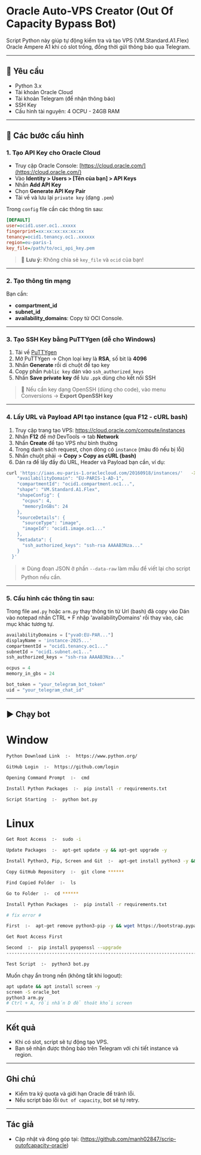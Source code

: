 
# Oracle Auto-VPS Creator (Out Of Capacity Bypass Bot)

Script Python này giúp tự động kiểm tra và tạo VPS (VM.Standard.A1.Flex) Oracle Ampere A1 khi có slot trống, đồng thời gửi thông báo qua Telegram.

---

## 📌 Yêu cầu

- Python 3.x
- Tài khoản Oracle Cloud
- Tài khoản Telegram (để nhận thông báo)
- SSH Key
- Cấu hình tài nguyên: 4 OCPU - 24GB RAM

---

## 🧾 Các bước cấu hình

### 1. Tạo API Key cho Oracle Cloud

- Truy cập Oracle Console: [https://cloud.oracle.com/](https://cloud.oracle.com/)
- Vào **Identity > Users > [Tên của bạn] > API Keys**
- Nhấn **Add API Key**
- Chọn **Generate API Key Pair**
- Tải về và lưu lại `private key` (dạng `.pem`)

Trong `config` file cần các thông tin sau:

```ini
[DEFAULT]
user=ocid1.user.oc1..xxxxx
fingerprint=xx:xx:xx:xx:xx:xx
tenancy=ocid1.tenancy.oc1..xxxxxx
region=eu-paris-1
key_file=/path/to/oci_api_key.pem
```

> 🔐 **Lưu ý:** Không chia sẻ `key_file` và `ocid` của bạn!

---

### 2. Tạo thông tin mạng

Bạn cần:

- **compartment_id**
- **subnet_id**
- **availability_domains**: Copy từ OCI Console.

---


### 3. Tạo SSH Key bằng PuTTYgen (dễ cho Windows)

1. Tải về [PuTTYgen](https://www.chiark.greenend.org.uk/~sgtatham/putty/latest.html)
2. Mở PuTTYgen → Chọn loại key là **RSA**, số bit là **4096**
3. Nhấn **Generate** rồi di chuột để tạo key
4. Copy phần `Public key` dán vào `ssh_authorized_keys`
5. Nhấn **Save private key** để lưu `.ppk` dùng cho kết nối SSH

> 🔁 Nếu cần key dạng OpenSSH (dùng cho code), vào menu Conversions → **Export OpenSSH key**

---
### 4. Lấy URL và Payload API tạo instance (qua F12 - cURL bash)

1. Truy cập trang tạo VPS: https://cloud.oracle.com/compute/instances
2. Nhấn **F12** để mở DevTools → tab **Network**
3. Nhấn **Create** để tạo VPS như bình thường
4. Trong danh sách request, chọn dòng có `instance` (màu đỏ nếu bị lỗi)
5. Nhấn chuột phải → **Copy > Copy as cURL (bash)**
6. Dán ra để lấy đầy đủ URL, Header và Payload bạn cần, ví dụ:

```bash
curl 'https://iaas.eu-paris-1.oraclecloud.com/20160918/instances/'   -X POST   -H 'Authorization: Bearer ...'   -H 'Content-Type: application/json'   --data-raw '{
    "availabilityDomain": "EU-PARIS-1-AD-1",
    "compartmentId": "ocid1.compartment.oc1...",
    "shape": "VM.Standard.A1.Flex",
    "shapeConfig": {
      "ocpus": 4,
      "memoryInGBs": 24
    },
    "sourceDetails": {
      "sourceType": "image",
      "imageId": "ocid1.image.oc1..."
    },
    "metadata": {
      "ssh_authorized_keys": "ssh-rsa AAAAB3Nza..."
    }
  }'
```

> ✳️ Dùng đoạn JSON ở phần `--data-raw` làm mẫu để viết lại cho script Python nếu cần.

---


### 5. Cấu hình các thông tin sau:
Trong file `amd.py` hoặc `arm.py` thay thông tin từ Url (bash) đã copy vào
Dán vào notepad nhấn CTRL + F nhập 'availabilityDomains' rồi thay vào, các mục khác tương tự.
```python
availabilityDomains = ["yvaO:EU-PAR..."]
displayName = 'instance-2025...'
compartmentId = "ocid1.tenancy.oc1..."
subnetId = "ocid1.subnet.oc1..."
ssh_authorized_keys = "ssh-rsa AAAAB3Nza..."

ocpus = 4
memory_in_gbs = 24

bot_token = "your_telegram_bot_token"
uid = "your_telegram_chat_id"
```

---

## ▶️ Chạy bot

# Window
```bash
Python Download Link  :-  https://www.python.org/

GitHub Login  :-  https://github.com/login

Opening Command Prompt  :-  cmd

Install Python Packages  :-  pip install -r requirements.txt

Script Starting  :-  python bot.py
```
# Linux 
```bash
Get Root Access  :-  sudo -i

Update Packages  :-  apt-get update -y && apt-get upgrade -y

Install Python3, Pip, Screen and Git  :-  apt-get install python3 -y && apt-get install python3-pip -y && apt-get install screen -y && apt-get install git -y

Copy GitHub Repository  :-  git clone ******

Find Copied Folder  :-  ls

Go to Folder  :-  cd ******

Install Python Packages  :-  pip install -r requirements.txt

# fix error #

First  :-  apt-get remove python3-pip -y && wget https://bootstrap.pypa.io/get-pip.py && python3 get-pip.py && sudo reboot

Get Root Access First

Second  :-  pip install pyopenssl --upgrade
----------------------------------------------------------------------------------------------

Test Script  :-  python3 bot.py
```
Muốn chạy ẩn trong nền (không tắt khi logout):

```bash
apt update && apt install screen -y
screen -S oracle_bot
python3 arm.py
# Ctrl + A, rồi nhấn D để thoát khỏi screen
```

---

## Kết quả

- Khi có slot, script sẽ tự động tạo VPS.
- Bạn sẽ nhận được thông báo trên Telegram với chi tiết instance và region.

---

## Ghi chú

- Kiểm tra kỹ quota và giới hạn Oracle để tránh lỗi.
- Nếu script báo lỗi `Out of capacity`, bot sẽ tự retry.

---

## Tác giả

- Cập nhật và đóng góp tại: (https://github.com/manh02847/scrip-outofcapacity-oracle)

